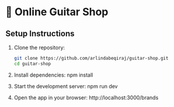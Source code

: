 # 🎸 Online Guitar Shop

## Setup Instructions

1. Clone the repository:
   ```bash
   git clone https://github.com/arlindabeqiraj/guitar-shop.git
   cd guitar-shop

2. Install dependencies:
   npm install
   
3. Start the development server:
   npm run dev

4. Open the app in your browser:
   http://localhost:3000/brands
